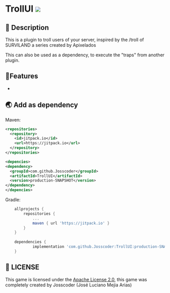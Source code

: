 # TrollUI [![](https://jitpack.io/v/Josscoder/TrollUI.svg)](https://jitpack.io/#Josscoder/TrollUI)


## 📙 Description
This is a plugin to troll users of your server, inspired by the /troll of SURVILAND a series created by Apixelados

This can also be used as a dependency, to execute the "traps" from another plugin.

## 🚩Features

- 

## 🌏 Add as dependency
Maven:

```xml
<repositories>
  <repository>
    <id>jitpack.io</id>
    <url>https://jitpack.io</url>
  </repository>
</repositories>

<depencies>
<dependency>
  <groupId>com.github.Josscoder</groupId>
  <artifactId>TrollUI</artifactId>
  <version>production-SNAPSHOT</version>
</dependency>
</depencies>
```

Gradle:

```gradle
	allprojects {
		repositories {
			...
			maven { url 'https://jitpack.io' }
		}
	}
	
	dependencies {
	        implementation 'com.github.Josscoder:TrollUI:production-SNAPSHOT'
	}
```

## 📜 LICENSE

This game is licensed under the [Apache License 2.0](https://github.com/Josscoder/TrollUI/blob/production/LICENSE), this game was completely created by Josscoder (José Luciano Mejia Arias)